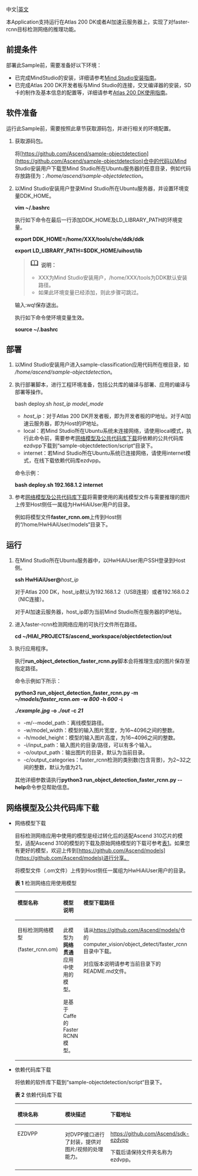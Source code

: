 中文|[英文](README.md)
 
本Application支持运行在Atlas 200 DK或者AI加速云服务器上，实现了对faster-rcnn目标检测网络的推理功能。

## 前提条件<a name="zh-cn_topic_0167429321_section137245294533"></a>

部署此Sample前，需要准备好以下环境：

-   已完成MindStudio的安装，详细请参考[Mind Studio安装指南](https://www.huawei.com/minisite/ascend/cn/filedetail_1.html)。
-   已完成Atlas 200 DK开发者板与Mind Studio的连接，交叉编译器的安装，SD卡的制作及基本信息的配置等，详细请参考[Atlas 200 DK使用指南](https://www.huawei.com/minisite/ascend/cn/filedetail_2.html)。

## 软件准备<a name="zh-cn_topic_0167429321_section181111827718"></a>

运行此Sample前，需要按照此章节获取源码包，并进行相关的环境配置。

1.  获取源码包。

    将[https://github.com/Ascend/sample-objectdetection](https://github.com/Ascend/sample-objectdetection)仓中的代码以Mind Studio安装用户下载至Mind Studio所在Ubuntu服务器的任意目录，例如代码存放路径为：_/home/ascend/sample-objectdetection_。

2.  以Mind Studio安装用户登录Mind Studio所在Ubuntu服务器，并设置环境变量DDK\_HOME。

    **vim \~/.bashrc**

    执行如下命令在最后一行添加DDK\_HOME及LD\_LIBRARY\_PATH的环境变量。

    **export DDK\_HOME=/home/XXX/tools/che/ddk/ddk**

    **export LD\_LIBRARY\_PATH=$DDK\_HOME/uihost/lib**

    >![](doc/source/img/icon-note.gif) **说明：**   
    >-   XXX为Mind Studio安装用户，/home/XXX/tools为DDK默认安装路径。  
    >-   如果此环境变量已经添加，则此步骤可跳过。  

    输入:wq!保存退出。

    执行如下命令使环境变量生效。

    **source \~/.bashrc**


## 部署<a name="zh-cn_topic_0167429321_section3723145213347"></a>

1.  以Mind Studio安装用户进入sample-classification应用代码所在根目录，如 _/home/ascend/sample-objectdetection_。
2.  执行部署脚本，进行工程环境准备，包括公共库的编译与部署、应用的编译与部署等操作。

    bash deploy.sh  _host\_ip_ _model\_mode_

    -   _host\_ip_：对于Atlas 200 DK开发者板，即为开发者板的IP地址。对于AI加速云服务器，即为Host的IP地址。
    -   local：若Mind Studio所在Ubuntu系统未连接网络，请使用local模式，执行此命令前，需要参考[网络模型及公共代码库下载](#zh-cn_topic_0167429321_section92241245122511)将依赖的公共代码库ezdvpp下载到“sample-objectdetection/script“目录下。
    -   internet：若Mind Studio所在Ubuntu系统已连接网络，请使用internet模式，在线下载依赖代码库ezdvpp。

    命令示例：

    **bash deploy.sh 192.168.1.2 internet**

3.  参考[网络模型及公共代码库下载](#zh-cn_topic_0167429321_section92241245122511)将需要使用的离线模型文件与需要推理的图片上传至Host侧任一属组为HwHiAiUser用户的目录。

    例如将模型文件**faster\_rcnn.om**上传到Host侧的“/home/HwHiAiUser/models“目录下。


## 运行<a name="zh-cn_topic_0167429321_section87121843104920"></a>

1.  在Mind Studio所在Ubuntu服务器中，以HwHiAiUser用户SSH登录到Host侧。

    **ssh HwHiAiUser@**_host\_ip_

    对于Atlas 200 DK，host\_ip默认为192.168.1.2（USB连接）或者192.168.0.2（NIC连接）。

    对于AI加速云服务器，host\_ip即为当前Mind Studio所在服务器的IP地址。

2.  进入faster-rcnn检测网络应用的可执行文件所在路径。

    **cd \~/HIAI\_PROJECTS/ascend\_workspace/objectdetection/out**

3.  执行应用程序。

    执行**run\_object\_detection\_faster\_rcnn.py**脚本会将推理生成的图片保存至指定路径。

    命令示例如下所示：

    **python3 run\_object\_detection\_faster\_rcnn.py -m  _\~/models/faster\_rcnn.om_  -w  _800_  -h  _600_  -i**

    **_./example.jpg_  -o  _./out_  -c _21_**

    -   -m/--model\_path：离线模型路径。
    -   -w/model\_width：模型的输入图片宽度，为16\~4096之间的整数。
    -   -h/model\_height：模型的输入图片高度，为16\~4096之间的整数。
    -   -i/input\_path：输入图片的目录/路径，可以有多个输入。
    -   -o/output\_path：输出图片的目录，默认为当前目录。
    -   -c/output\_categories：faster\_rcnn检测的类别数\(包含背景\)，为2\~32之间的整数，默认为值为21。

    其他详细参数请执行**python3 run\_object\_detection\_faster\_rcnn.py --help**命令参见帮助信息。


## 网络模型及公共代码库下载<a name="zh-cn_topic_0167429321_section92241245122511"></a>

-   网络模型下载

    目标检测网络应用中使用的模型是经过转化后的适配Ascend 310芯片的模型，适配Ascend 310的模型的下载及原始网络模型的下载可参考[表1](#zh-cn_topic_0167429321_table2025054712436)。如果您有更好的模型，欢迎上传到[https://github.com/Ascend/models](https://github.com/Ascend/models)进行分享。

    将模型文件（.om文件）上传到Host侧任一属组为HwHiAiUser用户的目录。

    **表 1**  检测网络应用使用模型

    <a name="zh-cn_topic_0167429321_table2025054712436"></a>
    <table><thead align="left"><tr id="zh-cn_topic_0167429321_row14250184710432"><th class="cellrowborder" valign="top" width="19.53%" id="mcps1.2.5.1.1"><p id="zh-cn_topic_0167429321_p6250154710435"><a name="zh-cn_topic_0167429321_p6250154710435"></a><a name="zh-cn_topic_0167429321_p6250154710435"></a>模型名称</p>
    </th>
    <th class="cellrowborder" valign="top" width="29.970000000000002%" id="mcps1.2.5.1.2"><p id="zh-cn_topic_0167429321_p202504470434"><a name="zh-cn_topic_0167429321_p202504470434"></a><a name="zh-cn_topic_0167429321_p202504470434"></a>模型说明</p>
    </th>
    <th class="cellrowborder" valign="top" width="32.01%" id="mcps1.2.5.1.3"><p id="zh-cn_topic_0167429321_p172511475435"><a name="zh-cn_topic_0167429321_p172511475435"></a><a name="zh-cn_topic_0167429321_p172511475435"></a>模型下载路径</p>
    </th>
    <th class="cellrowborder" valign="top" width="18.490000000000002%" id="mcps1.2.5.1.4"><p id="zh-cn_topic_0167429321_p1625116471432"><a name="zh-cn_topic_0167429321_p1625116471432"></a><a name="zh-cn_topic_0167429321_p1625116471432"></a>原始网络下载地址</p>
    </th>
    </tr>
    </thead>
    <tbody><tr id="zh-cn_topic_0167429321_row1925111472431"><td class="cellrowborder" valign="top" width="19.53%" headers="mcps1.2.5.1.1 "><p id="zh-cn_topic_0167429321_p52511447194311"><a name="zh-cn_topic_0167429321_p52511447194311"></a><a name="zh-cn_topic_0167429321_p52511447194311"></a>目标检测网络模型</p>
    <p id="zh-cn_topic_0167429321_p32528473439"><a name="zh-cn_topic_0167429321_p32528473439"></a><a name="zh-cn_topic_0167429321_p32528473439"></a>(faster_rcnn.om)</p>
    </td>
    <td class="cellrowborder" valign="top" width="29.970000000000002%" headers="mcps1.2.5.1.2 "><p id="zh-cn_topic_0167429321_p15252247154312"><a name="zh-cn_topic_0167429321_p15252247154312"></a><a name="zh-cn_topic_0167429321_p15252247154312"></a>此模型为<strong id="zh-cn_topic_0167429321_b17252134715438"><a name="zh-cn_topic_0167429321_b17252134715438"></a><a name="zh-cn_topic_0167429321_b17252134715438"></a>网络贯通</strong>应用中使用的模型。</p>
    <p id="zh-cn_topic_0167429321_p12521447144318"><a name="zh-cn_topic_0167429321_p12521447144318"></a><a name="zh-cn_topic_0167429321_p12521447144318"></a>是基于Caffe的Faster RCNN模型。</p>
    </td>
    <td class="cellrowborder" valign="top" width="32.01%" headers="mcps1.2.5.1.3 "><p id="zh-cn_topic_0167429321_p8252247164310"><a name="zh-cn_topic_0167429321_p8252247164310"></a><a name="zh-cn_topic_0167429321_p8252247164310"></a>请从<a href="https://github.com/Ascend/models/" target="_blank" rel="noopener noreferrer">https://github.com/Ascend/models/</a>仓的computer_vision/<span>object_detect</span><span>/</span><span>faster_rcnn</span>目录中下载。</p>
    <p id="zh-cn_topic_0167429321_p8252184713434"><a name="zh-cn_topic_0167429321_p8252184713434"></a><a name="zh-cn_topic_0167429321_p8252184713434"></a>对应版本说明请参考当前目录下的<span>README.md</span>文件。</p>
    </td>
    <td class="cellrowborder" valign="top" width="18.490000000000002%" headers="mcps1.2.5.1.4 "><p id="zh-cn_topic_0167429321_p1225244714433"><a name="zh-cn_topic_0167429321_p1225244714433"></a><a name="zh-cn_topic_0167429321_p1225244714433"></a>请从<a href="https://github.com/Ascend/models/" target="_blank" rel="noopener noreferrer">https://github.com/Ascend/models/</a>仓的computer_vision/<span>object_detect</span><span>/</span><span>faster_rcnn</span>目录下的<span>README.md</span>文件获取。</p>
    <p id="zh-cn_topic_0167429321_p192524479435"><a name="zh-cn_topic_0167429321_p192524479435"></a><a name="zh-cn_topic_0167429321_p192524479435"></a></p>
    </td>
    </tr>
    </tbody>
    </table>

-   依赖代码库下载

    将依赖的软件库下载到“sample-objectdetection/script“目录下。

    **表 2**  依赖代码库下载

    <a name="zh-cn_topic_0167429321_table6701646132617"></a>
    <table><thead align="left"><tr id="zh-cn_topic_0167429321_row1970164692615"><th class="cellrowborder" valign="top" width="33.33333333333333%" id="mcps1.2.4.1.1"><p id="zh-cn_topic_0167429321_p1470646172612"><a name="zh-cn_topic_0167429321_p1470646172612"></a><a name="zh-cn_topic_0167429321_p1470646172612"></a>模块名称</p>
    </th>
    <th class="cellrowborder" valign="top" width="33.33333333333333%" id="mcps1.2.4.1.2"><p id="zh-cn_topic_0167429321_p187004619261"><a name="zh-cn_topic_0167429321_p187004619261"></a><a name="zh-cn_topic_0167429321_p187004619261"></a>模块描述</p>
    </th>
    <th class="cellrowborder" valign="top" width="33.33333333333333%" id="mcps1.2.4.1.3"><p id="zh-cn_topic_0167429321_p170846112618"><a name="zh-cn_topic_0167429321_p170846112618"></a><a name="zh-cn_topic_0167429321_p170846112618"></a>下载地址</p>
    </th>
    </tr>
    </thead>
    <tbody><tr id="zh-cn_topic_0167429321_row57014462267"><td class="cellrowborder" valign="top" width="33.33333333333333%" headers="mcps1.2.4.1.1 "><p id="zh-cn_topic_0167429321_p10701746152618"><a name="zh-cn_topic_0167429321_p10701746152618"></a><a name="zh-cn_topic_0167429321_p10701746152618"></a>EZDVPP</p>
    </td>
    <td class="cellrowborder" valign="top" width="33.33333333333333%" headers="mcps1.2.4.1.2 "><p id="zh-cn_topic_0167429321_p20701846182611"><a name="zh-cn_topic_0167429321_p20701846182611"></a><a name="zh-cn_topic_0167429321_p20701846182611"></a>对DVPP接口进行了封装，提供对图片/视频的处理能力。</p>
    </td>
    <td class="cellrowborder" valign="top" width="33.33333333333333%" headers="mcps1.2.4.1.3 "><p id="zh-cn_topic_0167429321_p770124652612"><a name="zh-cn_topic_0167429321_p770124652612"></a><a name="zh-cn_topic_0167429321_p770124652612"></a><a href="https://github.com/Ascend/sdk-ezdvpp" target="_blank" rel="noopener noreferrer">https://github.com/Ascend/sdk-ezdvpp</a></p>
    <p id="zh-cn_topic_0167429321_p870154612614"><a name="zh-cn_topic_0167429321_p870154612614"></a><a name="zh-cn_topic_0167429321_p870154612614"></a>下载后请保持文件夹名称为ezdvpp。</p>
    </td>
    </tr>
    </tbody>
    </table>



